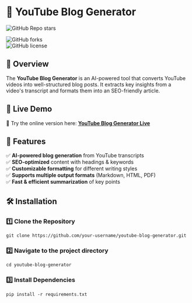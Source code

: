 
# 🎥 YouTube Blog Generator  
![GitHub Repo stars](https://img.shields.io/github/stars/ShivaniParekh/1-BlogGenerator)
 
![GitHub forks](https://img.shields.io/github/forks/ShivaniParekh/1-BlogGenerator)  
![GitHub license](https://img.shields.io/github/license/ShivaniParekh/1-BlogGenerator)  

## 📌 Overview  
The **YouTube Blog Generator** is an AI-powered tool that converts YouTube videos into well-structured blog posts. It extracts key insights from a video's transcript and formats them into an SEO-friendly article.  

## 🎥 Live Demo  
🚀 Try the online version here: **[YouTube Blog Generator Live](https://shivaniparekh-1-bloggenerator-app-khyrmn.streamlit.app/)**  

## 🚀 Features  
✅ **AI-powered blog generation** from YouTube transcripts  
✅ **SEO-optimized** content with headings & keywords  
✅ **Customizable formatting** for different writing styles  
✅ **Supports multiple output formats** (Markdown, HTML, PDF)  
✅ **Fast & efficient summarization** of key points  

## 🛠️ Installation  

### **1️⃣ Clone the Repository**  

```
git clone https://github.com/your-username/youtube-blog-generator.git
```




### **2️⃣ Navigate to the project directory**

```
cd youtube-blog-generator
```


### **3️⃣ Install Dependencies**

```
pip install -r requirements.txt
``` 